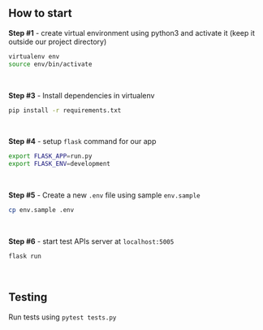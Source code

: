 ## How to start

**Step #1** - create virtual environment using python3 and activate it (keep it outside our project directory)

```bash
virtualenv env
source env/bin/activate
```

<br />

**Step #3** - Install dependencies in virtualenv

```bash
pip install -r requirements.txt
```

<br />

**Step #4** - setup `flask` command for our app

```bash
export FLASK_APP=run.py
export FLASK_ENV=development
```

<br />

**Step #5** - Create a new `.env` file using sample `env.sample`

```bash
cp env.sample .env
```

<br />

**Step #6** - start test APIs server at `localhost:5005`

```bash
flask run
```

<br />

## Testing

Run tests using `pytest tests.py`
